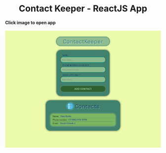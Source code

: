 <h1 align="center">Contact Keeper - ReactJS App</h1>

#### Click image to open app

[![Contact Keeper](/src/assets/images/contactkeeper_baner.png)](https://contactkeeper-reactapp.vercel.app/)
